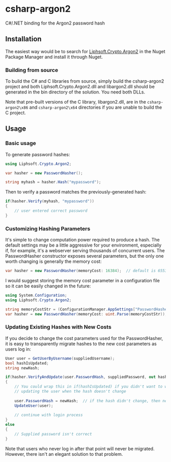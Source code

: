 # csharp-argon2
C#/.NET binding for the Argon2 password hash

## Installation

The easiest way would be to search for [Liphsoft.Crypto.Argon2](https://www.nuget.org/packages/Liphsoft.Crypto.Argon2) in the Nuget Package Manager and install it through Nuget.

### Building from source

To build the C# and C libraries from source, simply build the csharp-argon2 project and both Liphsoft.Crypto.Argon2.dll and libargon2.dll should be generated in the bin directory of the solution. You need both DLLs.

Note that pre-built versions of the C library, libargon2.dll, are in the `csharp-argon2\x86` and `csharp-argon2\x64` directories if you are unable to build the C project.

## Usage

### Basic usage

To generate password hashes:

```csharp
using Liphsoft.Crypto.Argon2;

var hasher = new PasswordHasher();

string myhash = hasher.Hash("mypassword");
```

Then to verify a password matches the previously-generated hash:

```csharp
if(hasher.Verify(myhash, "mypassword"))
{
	// user entered correct password
}
```

### Customizing Hashing Parameters

It's simple to change computation power required to produce a hash. The default settings may be a little aggressive for your environment, especially if, for example, it's a webserver serving thousands of concurrent users.  The PasswordHasher constructor exposes several parameters, but the only one worth changing is generally the memory cost:

```csharp
var hasher = new PasswordHasher(memoryCost: 16384);  // default is 65536 (in KiB)
```

I would suggest storing the memory cost parameter in a configuration file so it can be easily changed in the future:

```csharp
using System.Configuration;
using Liphsoft.Crypto.Argon2;

string memoryCostStr = (ConfigurationManager.AppSettings["PasswordHasher.MemoryCost"] ?? "65536");
var hasher = new PasswordHasher(memoryCost: uint.Parse(memoryCostStr));
```

### Updating Existing Hashes with New Costs

If you decide to change the cost parameters used for the PasswordHasher, it is easy to transparently migrate hashes to the new cost parameters as users log in:

```csharp
User user = GetUserByUsername(suppliedUsername);
bool hashIsUpdated;
string newHash;

if(hasher.VerifyAndUpdate(user.PasswordHash, suppliedPassword, out hashIsUpdated, out newHash))
{
	// You could wrap this in if(hashIsUpdated) if you didn't want to waste time
	// updating the user when the hash doesn't change
	
	user.PasswordHash = newHash;  // if the hash didn't change, then newHash == user.PasswordHash
	UpdateUser(user);
	
	// continue with login process
}
else
{
	// Supplied password isn't correct
}
```

Note that users who never log in after that point will never be migrated. However, there isn't an elegant solution to that problem.
